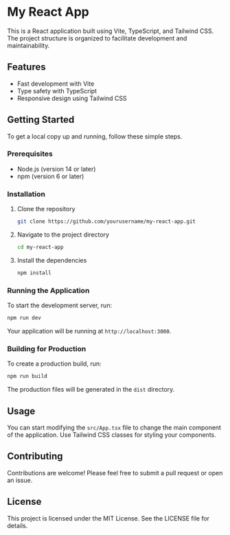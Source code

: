 # My React App

This is a React application built using Vite, TypeScript, and Tailwind CSS. The project structure is organized to facilitate development and maintainability.

## Features

- Fast development with Vite
- Type safety with TypeScript
- Responsive design using Tailwind CSS

## Getting Started

To get a local copy up and running, follow these simple steps.

### Prerequisites

- Node.js (version 14 or later)
- npm (version 6 or later)

### Installation

1. Clone the repository
   ```bash
   git clone https://github.com/yourusername/my-react-app.git
   ```

2. Navigate to the project directory
   ```bash
   cd my-react-app
   ```

3. Install the dependencies
   ```bash
   npm install
   ```

### Running the Application

To start the development server, run:

```bash
npm run dev
```

Your application will be running at `http://localhost:3000`.

### Building for Production

To create a production build, run:

```bash
npm run build
```

The production files will be generated in the `dist` directory.

## Usage

You can start modifying the `src/App.tsx` file to change the main component of the application. Use Tailwind CSS classes for styling your components.

## Contributing

Contributions are welcome! Please feel free to submit a pull request or open an issue.

## License

This project is licensed under the MIT License. See the LICENSE file for details.